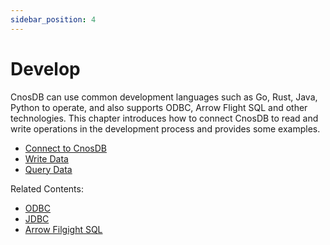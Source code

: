 ```yaml
---
sidebar_position: 4
---
```


# Develop

CnosDB can use common development languages such as Go, Rust, Java, Python to operate, and also supports ODBC, Arrow Flight SQL and other technologies. This chapter introduces how to connect CnosDB to read and write operations in the development process and provides some examples.

- [Connect to CnosDB](./api.md)
- [Write Data](./write.md)
- [Query Data](./query.md)

Related Contents:

- [ODBC](../reference/connector/arrow_flight_sql.md#different-client-usage)
- [JDBC](../reference/connector/arrow_flight_sql.md#different-client-usage)
- [Arrow Filgight SQL](../reference/connector/arrow_flight_sql)

